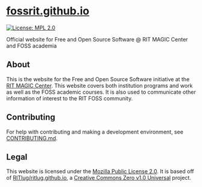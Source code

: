 [fossrit.github.io](https://fossrit.github.io)
==============================================

[![License: MPL 2.0](https://img.shields.io/badge/License-MPL%202.0-brightgreen.svg)](https://opensource.org/licenses/MPL-2.0)

Official website for Free and Open Source Software @ RIT MAGIC Center and FOSS academia


## About

This is the website for the Free and Open Source Software initiative at the [RIT MAGIC Center](https://magic.rit.edu/ "RIT MAGIC Center - website").
This website covers both institution programs and work as well as the FOSS academic courses.
It is also used to communicate other information of interest to the RIT FOSS community.


## Contributing

For help with contributing and making a development environment, see [CONTRIBUTING.md](https://github.com/FOSSRIT/fossrit.github.io/blob/master/.github/CONTRIBUTING.md).


## Legal

This website is licensed under the [Mozilla Public License 2.0](https://www.mozilla.org/en-US/MPL/).
It is based off of [RITlug/ritlug.github.io](https://github.com/RITlug/ritlug.github.io), a [Creative Commons Zero v1.0 Universal](https://github.com/RITlug/ritlug.github.io/blob/fe94d190d92ae3d13bbc743f81eab2d004ba5f16/LICENSE) project.
